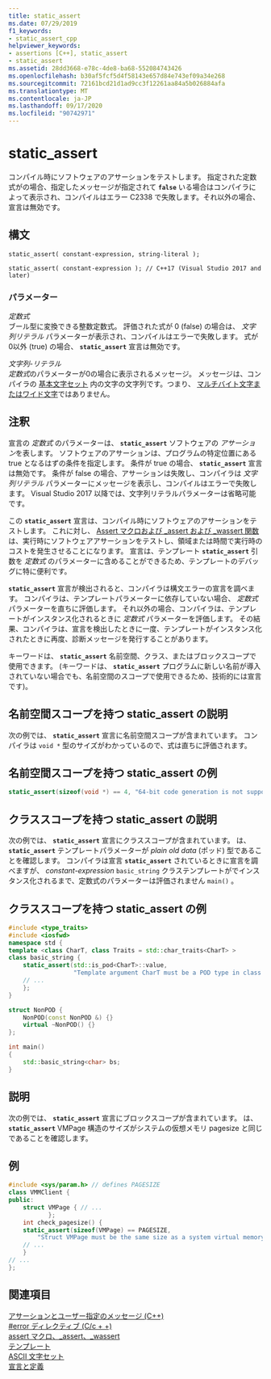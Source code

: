 ```yaml
---
title: static_assert
ms.date: 07/29/2019
f1_keywords:
- static_assert_cpp
helpviewer_keywords:
- assertions [C++], static_assert
- static_assert
ms.assetid: 28dd3668-e78c-4de8-ba68-552084743426
ms.openlocfilehash: b30af5fcf5d4f58143e657d84e743ef09a34e268
ms.sourcegitcommit: 72161bcd21d1ad9cc3f12261aa84a5b026884afa
ms.translationtype: MT
ms.contentlocale: ja-JP
ms.lasthandoff: 09/17/2020
ms.locfileid: "90742971"
---
```

# <a name="static_assert"></a>static_assert

コンパイル時にソフトウェアのアサーションをテストします。 指定された定数式がの場合、指定したメッセージが指定されて **`false`** いる場合はコンパイラによって表示され、コンパイルはエラー C2338 で失敗します。それ以外の場合、宣言は無効です。

## <a name="syntax"></a>構文

```
static_assert( constant-expression, string-literal );

static_assert( constant-expression ); // C++17 (Visual Studio 2017 and later)
```

### <a name="parameters"></a>パラメーター

*定数式*\
ブール型に変換できる整数定数式。 評価された式が 0 (false) の場合は、 *文字列リテラル* パラメーターが表示され、コンパイルはエラーで失敗します。 式が0以外 (true) の場合、 **`static_assert`** 宣言は無効です。

*文字列-リテラル*\
*定数式*のパラメーターが0の場合に表示されるメッセージ。 メッセージは、コンパイラの [基本文字セット](../c-language/ascii-character-set.md) 内の文字の文字列です。つまり、 [マルチバイト文字またはワイド文字](../c-language/multibyte-and-wide-characters.md)ではありません。

## <a name="remarks"></a>注釈

宣言の *定数式* のパラメーターは、 **`static_assert`** ソフトウェアの *アサーション*を表します。 ソフトウェアのアサーションは、プログラムの特定位置にある true となるはずの条件を指定します。 条件が true の場合、 **`static_assert`** 宣言は無効です。 条件が false の場合、アサーションは失敗し、コンパイラは *文字列リテラル* パラメーターにメッセージを表示し、コンパイルはエラーで失敗します。 Visual Studio 2017 以降では、文字列リテラルパラメーターは省略可能です。

この **`static_assert`** 宣言は、コンパイル時にソフトウェアのアサーションをテストします。 これに対し、 [Assert マクロおよび _assert および _wassert 関数](../c-runtime-library/reference/assert-macro-assert-wassert.md) は、実行時にソフトウェアアサーションをテストし、領域または時間で実行時のコストを発生させることになります。 宣言は、テンプレート **`static_assert`** 引数を *定数式* のパラメーターに含めることができるため、テンプレートのデバッグに特に便利です。

**`static_assert`** 宣言が検出されると、コンパイラは構文エラーの宣言を調べます。 コンパイラは、テンプレートパラメーターに依存していない場合、 *定数式* パラメーターを直ちに評価します。 それ以外の場合、コンパイラは、テンプレートがインスタンス化されるときに *定数式* パラメーターを評価します。 その結果、コンパイラは、宣言を検出したときに一度、テンプレートがインスタンス化されたときに再度、診断メッセージを発行することがあります。

キーワードは、 **`static_assert`** 名前空間、クラス、またはブロックスコープで使用できます。 (キーワードは、 **`static_assert`** プログラムに新しい名前が導入されていない場合でも、名前空間のスコープで使用できるため、技術的には宣言です)。

## <a name="description-of-static_assert-with-namespace-scope"></a>名前空間スコープを持つ static_assert の説明

次の例では、 **`static_assert`** 宣言に名前空間スコープが含まれています。 コンパイラは `void *` 型のサイズがわかっているので、式は直ちに評価されます。

## <a name="example-of-static_assert-with-namespace-scope"></a>名前空間スコープを持つ static_assert の例

```cpp
static_assert(sizeof(void *) == 4, "64-bit code generation is not supported.");
```

## <a name="description-of-static_assert-with-class-scope"></a>クラススコープを持つ static_assert の説明

次の例では、 **`static_assert`** 宣言にクラススコープが含まれています。 は、 **`static_assert`** テンプレートパラメーターが *plain old data* (ポッド) 型であることを確認します。 コンパイラは宣言 **`static_assert`** されているときに宣言を調べますが、 *constant-expression* `basic_string` クラステンプレートがでインスタンス化されるまで、定数式のパラメーターは評価されません `main()` 。

## <a name="example-of-static_assert-with-class-scope"></a>クラススコープを持つ static_assert の例

```cpp
#include <type_traits>
#include <iosfwd>
namespace std {
template <class CharT, class Traits = std::char_traits<CharT> >
class basic_string {
    static_assert(std::is_pod<CharT>::value,
                  "Template argument CharT must be a POD type in class template basic_string");
    // ...
    };
}

struct NonPOD {
    NonPOD(const NonPOD &) {}
    virtual ~NonPOD() {}
};

int main()
{
    std::basic_string<char> bs;
}
```

## <a name="description"></a>説明

次の例では、 **`static_assert`** 宣言にブロックスコープが含まれています。 は、 **`static_assert`** VMPage 構造のサイズがシステムの仮想メモリ pagesize と同じであることを確認します。

## <a name="example"></a>例

```cpp
#include <sys/param.h> // defines PAGESIZE
class VMMClient {
public:
    struct VMPage { // ...
           };
    int check_pagesize() {
    static_assert(sizeof(VMPage) == PAGESIZE,
        "Struct VMPage must be the same size as a system virtual memory page.");
    // ...
    }
// ...
};
```

## <a name="see-also"></a>関連項目

[アサーションとユーザー指定のメッセージ (C++)](../cpp/assertion-and-user-supplied-messages-cpp.md)<br/>
[#error ディレクティブ (C/c + +)](../preprocessor/hash-error-directive-c-cpp.md)<br/>
[assert マクロ、_assert、_wassert](../c-runtime-library/reference/assert-macro-assert-wassert.md)<br/>
[テンプレート](../cpp/templates-cpp.md)<br/>
[ASCII 文字セット](../c-language/ascii-character-set.md)<br/>
[宣言と定義](declarations-and-definitions-cpp.md)
